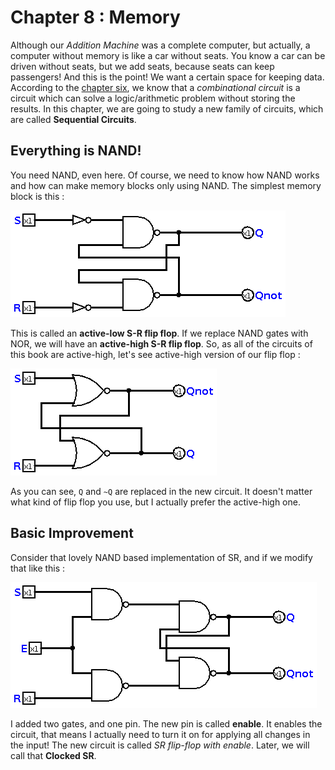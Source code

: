 # Chapter 8 : Memory

Although our *Addition Machine* was a complete computer, but actually, a computer without memory is like a car without seats. You know a car can be driven 
without seats, but we add seats, because seats can keep passengers! And this is the point! We want a certain space for keeping data. According to the 
[chapter six](chapter6.md), we know that a *combinational circuit* is a circuit which can solve a logic/arithmetic problem without storing the results. 
In this chapter, we are going to study a new family of circuits, which are called **Sequential Circuits**. 

## Everything is NAND! 
You need NAND, even here. Of course, we need to know how NAND works and how can make memory blocks only using NAND. The simplest memory block is this :

![S-R flip flop](figures/SRFF.png)

This is called an **active-low S-R flip flop**. If we replace NAND gates with NOR, we will have an **active-high S-R flip flop**. So, as all of the circuits of this book are 
active-high, let's see active-high version of our flip flop :

![Active High SR flip flop](figures/SRFF-activehigh.png)

As you can see, `Q` and `~Q` are replaced in the new circuit. It doesn't matter what kind of flip flop you use, but I actually prefer the active-high one. 

## Basic Improvement

Consider that lovely NAND based implementation of SR, and if we modify that like this : 

![SR with enable](figures/ClockedSR.png)

I added two gates, and one pin. The new pin is called **enable**. It enables the circuit, that means I actually need to turn it on for applying
all changes in the input! The new circuit is called  *SR flip-flop with enable*. Later, we will call that **Clocked SR**. 